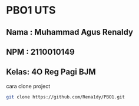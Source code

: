 # PBO1 UTS
## Nama : Muhammad Agus Renaldy
## NPM  : 2110010149
## Kelas: 4O Reg Pagi BJM

cara clone project
```bash
git clone https://github.com/Rena1dy/PBO1.git
```
